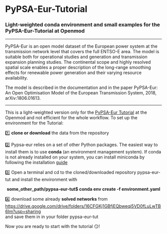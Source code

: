 # PyPSA-Eur-Tutorial
 ### Light-weighted conda environment and small examples for the PyPSA-Eur-Tutorial at Openmod

--------------------------------------------------------------------------------------------------------------------------
PyPSA-Eur is an open model dataset of the European power system at the transmission network level that covers the full ENTSO-E area. The model is suitable both for operational studies and generation and transmission expansion planning studies. The continental scope and highly resolved spatial scale enables a proper description of the long-range smoothing effects for renewable power generation and their varying resource availability.

The model is described in the documentation and in the paper PyPSA-Eur: An Open Optimisation Model of the European Transmission System, 2018, arXiv:1806.01613.

------------------------------------------------------------------------------------------------------------------------------

This is a light-weighted version only for the [PyPSA-Eur Tutorial](https://forum.openmod-initiative.org/t/tutorial-getting-started-with-pypsa-eur-an-open-optimisation-model-of-the-european-power-transmission/1790) at the Openmod and not efficient for the whole workflow. To set up the environment for the Tutorial: 

:one: **clone or download** the data from the repository 

:two:  Pypsa-eur relies on a set of other Python packages. The easiest way to install them is to use **conda** (an environment        management system). If conda is not already installed on your system, you can install miniconda by following the                installation [guide](https://docs.conda.io/projects/conda/en/latest/user-guide/install/) 

:three: Open a terminal and cd to the cloned/downloaded repository pypsa-eur-tut and install the environment with
	<p align="center">
	   **some_other_path/pypsa-eur-tut$ conda env create -f environment.yaml**
	
:four: download some already **solved networks** from 
       https://drive.google.com/drive/folders/16CFGKj1GBfjEQbweqi5VD0fLuLwTB6Im?usp=sharing \
       and save them in in your folder pypsa-eur-tut

Now you are ready to start with the tutorial :smirk:! 
  
